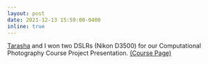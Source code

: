 ```yaml
---
layout: post
date: 2021-12-13 15:59:00-0400
inline: true
---
```


<a href="http://cs.cmu.edu/~tkhurana">Tarasha</a> and I won two DSLRs (Nikon D3500) for our Computational Photography Course Project Presentation. [(Course Page)](http://graphics.cs.cmu.edu/courses/15-463/)


